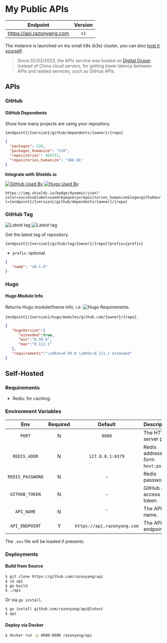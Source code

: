# My Public APIs

| Endpoint | Version |
|---|:---:|
| https://api.razonyang.com | `v1`

The instance is launched on my small k8s (k3s) cluster, you can also [host it yourself](#self-hosted).

> Since 02/02/2023, the APIs service was hosted on [Digital Ocean](https://www.digitalocean.com/?utm_medium=opensource&utm_source=hugo-theme-bootstrap) instead of China cloud servers, for getting lower latency between APIs and related services, such as GitHub APIs.

## APIs

### GitHub

#### GitHub Dependents

Show how many projects are using your repository.

`{endpoint}/{version}/github/dependents/{owner}/{repo}`

```json
{
  "packages": 520,
  "packages_humanize": "520",
  "repositories": 468751,
  "repositories_humanize": "468.8k"
}
```

**Integrate with Shields.io**

[![GitHub Used By](https://img.shields.io/badge/dynamic/json?color=success&label=used+by&query=repositories_humanize&logo=github&url=https://api.razonyang.com/v1/github/dependents/twbs/bootstrap)](https://github.com/twbs/bootstrap/network/dependents)
[![Hugo Used By](https://img.shields.io/badge/dynamic/json?color=success&label=used+by&query=repositories_humanize&logo=hugo&url=https://api.razonyang.com/v1/github/dependents/razonyang/hugo-theme-bootstrap)](https://github.com/razonyang/hugo-theme-bootstrap/network/dependents)

`https://img.shields.io/badge/dynamic/json?color=success&label=used+by&query=repositories_humanize&logo=github&url={endpoint}/{version}/github/dependents/{owner}/{repo}`

### GitHub Tag

![Latest tag](https://img.shields.io/badge/dynamic/json?color=blue&label=tag&query=name&url=https://api.razonyang.com/v1/github/tag/razonyang/hb)
![Latest tag](https://img.shields.io/badge/dynamic/json?color=blue&label=tag&query=name&url=https://api.razonyang.com/v1/github/tag/razonyang/hb%3Fprefix=modules%2Fdocs%2F)

Get the latest tag of repository.

`{endpoint}/{version}/github/tag/{owner}/{repo}?prefix={prefix}`

- `prefix`: optional.

```json
{
   "name": "v0.1.0"
}
```

### Hugo

#### Hugo Module Info

Returns Hugo module/theme info, i.e. ![Hugo Requirements](https://img.shields.io/badge/dynamic/json?color=important&label=requirements&query=requirements&logo=hugo&url=https://api.razonyang.com/v1/hugo/modules/github.com/razonyang/hugo-mod-search).

`{endpoint}/{version}/hugo/modules/github.com/{owner}/{repo}`.

```json
{
   "hugoVersion":{
      "extended":true,
      "min":"0.99.0",
      "max":"0.111.1"
   },
   "requirements":"\u003e=0.99.0 \u003c=0.111.1 extended"
}
```

## Self-Hosted

### Requirements

- Redis: for caching.

### Environment Variables

| Env | Required | Default | Description
|:-:|:-:|:-:|---
| `PORT` | N | `8080` | The HTTP server port.
| `REDIS_ADDR` | N | `127.0.0.1:6379` | Redis address in form `host:port`.
| `REDIS_PASSWORD` | N | - | Redis password.
| `GITHUB_TOKEN` | N | - | GitHub API access token.
| `API_NAME` | N | `` | The API name.
| `API_ENDPOINT` | Y | `https://api.razonyang.com` | The API endpoint.

The `.env` file will be loaded if presents.

### Deployments

#### Build from Source

```sh
$ git clone https://github.com/razonyang/api
$ cd api
$ go build
$ ./api
```

Or via `go install`.

```sh
$ go install github.com/razonyang/api@latest
$ api
```

#### Deploy via Docker

```sh
$ docker run -p 8080:8080 razonyang/api
```
